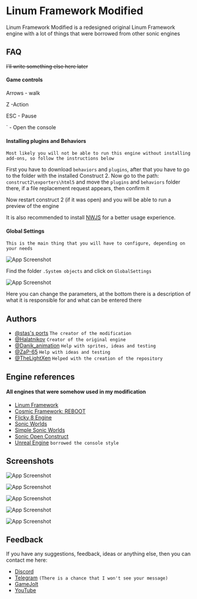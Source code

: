 
# Linum Framework Modified

Linum Framework Modified is a redesigned original Linum Framework engine with a lot of things that were borrowed from other sonic engines


## FAQ

~~I'll write something else here later~~


#### Game controls

Arrows - walk

Z -Action

ESC - Pause

` - Open the console

#### Installing plugins and Behaviors
`Most likely you will not be able to run this engine without installing add-ons, so follow the instructions below`

First you have to download `behaviors` and `plugins`, after that you have to go to the folder with the installed Construct 2. Now go to the path: `construct2\exporters\html5` and move the `plugins` and `behaviors` folder there, if a file replacement request appears, then confirm it

 Now restart construct 2 (if it was open) and you will be able to run a preview of the engine

 It is also recommended to install [NWJS](https://www.construct.net/en/construct-2/nwjs) for a better usage experience.
 #### Global Settings
`This is the main thing that you will have to configure, depending on your needs`

![App Screenshot](https://cdn.discordapp.com/attachments/856267195893153833/1080268419355652116/image.png)

Find the folder `.System objects` and click on `GlobalSettings`

![App Screenshot](https://cdn.discordapp.com/attachments/856267195893153833/1080268993270644879/image.png)

Here you can change the parameters, at the bottom there is a description of what it is responsible for and what can be entered there


## Authors

- [@stas's ports](https://gamejolt.com/@stas_ports) `The creator of the modification`
- [@Halatnikov](https://gamejolt.com/@Halatnikov)  `Creator of the original engine`
- [@Danik_animation](https://gamejolt.com/@Danik_animation)  `Help with sprites, ideas and testing`
- [@ZaP-65](https://gamejolt.com/@ZaP-65)  `Help with ideas and testing`
- [@TheLightXen](https://gamejolt.com/@everypony)  `Helped with the creation of the repository`



## Engine references

#### All engines that were somehow used in my modification


- [Linum Framework](https://gamejolt.com/games/linum-framework/513673) 
- [Cosmic Framework: REBOOT](https://gamejolt.com/games/CosmicReboot/593802) 
- [Flicky 8 Engine](https://github.com/John-Kun/Flicky-8-Engine) 
- [Sonic Worlds](https://info.sonicretro.org/Sonic_Worlds) 
- [Simple Sonic Worlds](https://forums.sonicretro.org/index.php?threads/simple-sonic-worlds.36075/) 
- [Sonic Open Construct](https://www.construct.net/en/free-online-games/sonic-open-construct-17757/play) 
- [Unreal Engine](https://www.unrealengine.com/en-US) `borrowed the console style`
## Screenshots

![App Screenshot](https://cdn.discordapp.com/attachments/856267195893153833/1080253907403538432/1.png)

![App Screenshot](https://cdn.discordapp.com/attachments/856267195893153833/1080253914475155476/image.png)

![App Screenshot](https://cdn.discordapp.com/attachments/856267195893153833/1080254303782060112/3.png)

![App Screenshot](https://cdn.discordapp.com/attachments/856267195893153833/1080254619445375026/test.png)

![App Screenshot](https://cdn.discordapp.com/attachments/856267195893153833/1080254834642518087/test_1.png)


## Feedback

If you have any suggestions, feedback, ideas or anything else, then you can contact me here:


- [Discord](https://discordapp.com/users/856243776863731723/)
- [Telegram](https://t.me/SpyDillon)  `(There is a chance that I won't see your message)`
- [GameJolt](https://gamejolt.com/@stas_ports)
- [YouTube](https://www.youtube.com/channel/UC1vIRUxLINoL7pMIqIh-PkQ)